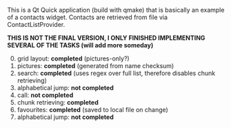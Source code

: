 This is a Qt Quick application (build with qmake) that is basically an example of a contacts widget. Contacts are retrieved from file via ContactListProvider. 

<b>THIS IS NOT THE FINAL VERSION, I ONLY FINISHED IMPLEMENTING SEVERAL OF THE TASKS (will add more someday)</b>

0. grid layout: **completed** (pictures-only?)
1. pictures: **completed** (generated from name checksum)
2. search: **completed** (uses regex over full list, therefore disables chunk retrieving)
3. alphabetical jump: **not completed**
4. call: **not completed**
5. chunk retrieving: **completed**
6. favourites: **completed** (saved to local file on change)
7. alphabetical jump: **not completed**
